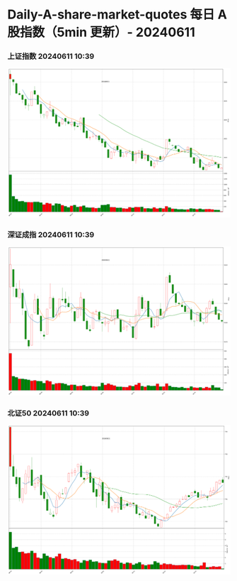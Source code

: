 
# Daily-A-share-market-quotes 每日 A 股指数（5min 更新）- 20240611

### 上证指数 20240611 10:39
![](./fig/2024/6/20240611-sh000001.png)

### 深证成指 20240611 10:39
![](./fig/2024/6/20240611-sz399001.png)

### 北证50 20240611 10:39
![](./fig/2024/6/20240611-bj899050.png)
